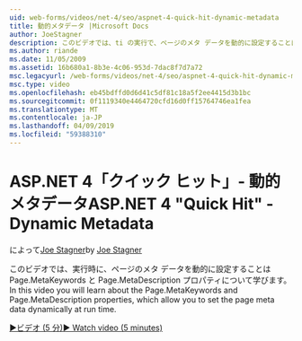 ```yaml
---
uid: web-forms/videos/net-4/seo/aspnet-4-quick-hit-dynamic-metadata
title: 動的メタデータ |Microsoft Docs
author: JoeStagner
description: このビデオでは、ti の実行で、ページのメタ データを動的に設定することは Page.MetaKeywords と Page.MetaDescription プロパティについて学習しています.
ms.author: riande
ms.date: 11/05/2009
ms.assetid: 16b680a1-8b3e-4c06-953d-7dac8f7d7a72
msc.legacyurl: /web-forms/videos/net-4/seo/aspnet-4-quick-hit-dynamic-metadata
msc.type: video
ms.openlocfilehash: eb45bdffd0d6d41c5df81c18a5f2ee4415d3b1bc
ms.sourcegitcommit: 0f1119340e4464720cfd16d0ff15764746ea1fea
ms.translationtype: MT
ms.contentlocale: ja-JP
ms.lasthandoff: 04/09/2019
ms.locfileid: "59388310"
---
```

# <a name="aspnet-4-quick-hit---dynamic-metadata"></a><span data-ttu-id="b1688-103">ASP.NET 4「クイック ヒット」- 動的メタデータ</span><span class="sxs-lookup"><span data-stu-id="b1688-103">ASP.NET 4 "Quick Hit" - Dynamic Metadata</span></span>

<span data-ttu-id="b1688-104">によって[Joe Stagner](https://github.com/JoeStagner)</span><span class="sxs-lookup"><span data-stu-id="b1688-104">by [Joe Stagner](https://github.com/JoeStagner)</span></span>

<span data-ttu-id="b1688-105">このビデオでは、実行時に、ページのメタ データを動的に設定することは Page.MetaKeywords と Page.MetaDescription プロパティについて学びます。</span><span class="sxs-lookup"><span data-stu-id="b1688-105">In this video you will learn about the Page.MetaKeywords and Page.MetaDescription properties, which allow you to set the page meta data dynamically at run time.</span></span> 

[<span data-ttu-id="b1688-106">&#9654;ビデオ (5 分)</span><span class="sxs-lookup"><span data-stu-id="b1688-106">&#9654; Watch video (5 minutes)</span></span>](https://channel9.msdn.com/Blogs/ASP-NET-Site-Videos/aspnet-4-quick-hit-dynamic-metadata)
